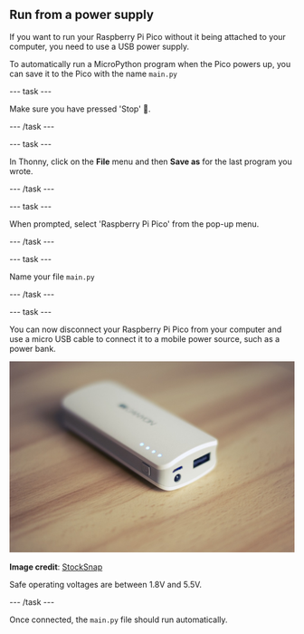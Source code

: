 ## Run from a power supply

If you want to run your Raspberry Pi Pico without it being attached to your computer, you need to use a USB power supply.

To automatically run a MicroPython program when the Pico powers up, you can save it to the Pico with the name `main.py`

--- task ---

Make sure you have pressed 'Stop' 🛑.

--- /task ---

--- task ---

In Thonny, click on the **File** menu and then **Save as** for the last program you wrote.

--- /task ---

--- task ---

When prompted, select 'Raspberry Pi Pico' from the pop-up menu.

--- /task ---

--- task ---

Name your file `main.py`

--- /task ---

--- task ---

You can now disconnect your Raspberry Pi Pico from your computer and use a micro USB cable to connect it to a mobile power source, such as a power bank.

![USB power bank](images/power-bank.jpg)

__Image credit__: [StockSnap](https://pixabay.com/photos/power-bank-battery-technology-925569/)

Safe operating voltages are between 1.8V and 5.5V.

--- /task ---

Once connected, the `main.py` file should run automatically.
